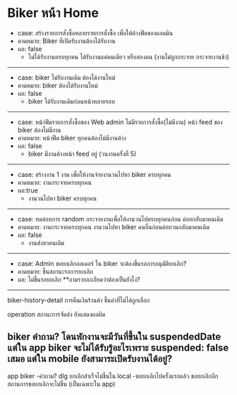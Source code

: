 # Biker หน้า Home 

- case: สร้างรายการสั่งซื้อหลายรายการสั่งซื้อ เพื่อให้ค้างฟีดของแอดมิน
- คาดหมาย: Biker ที่เปิดรับงานต้องได้รับงาน
- ผล: false
    - ไม่ได้รับงานครบทุกคน ได้รับงานแค่คนเดียว หรือสองคน (งานไม่ถูกกระจาย กระจายงานช้า)
---
- case: biker ไม่รับงานเดิม ต้องได้งานใหม่
- คาดหมาย: biker ต้องได้รับงานใหม่
- ผล: false 
    - biker ได้รับงานเดิมก่อนหน้าหลายรอบ 
---
- case: หน้าฟีดรายการสั่งซื้อของ Web admin  ไม่มีรายการสั่งซื้อ(ไม่มีงาน) หน้า feed ของ biker ต้องไม่มีงาน
- คาดหมาย: หน้าฟีด biker ทุกคนต้องไม่มีงานค้าง
- ผล: false 
    - biker มีงานค้างหน้า feed อยู่ (วนงานครั้งที่ 5)
---
- case: สร้างงาน 1 งาน เพื่อให้งานจ่ายงานวนไปหา biker ครบทุกคน
- คาดหมาย: งานกระจายครบทุกคน
- ผล:true
    - งานวนไปหา biker ครบทุกคน
---
- case: ทดสอบการ random กระจายงานเพื่อให้งานวนไปครบทุกคนก่อน ค่อยกลับมาคนเดิม
- คาดหมาย: งานกระจายครบทุกคน งานวนไปหา biker คนอื่นก่อนค่อยวนกลับมาคนเดิม
- ผล: false 
    - งานส่งหาคนเดิม
---
- case: Admin ขอยกเลิกออเดอร์ ใน biker จะต้องขึ้นรอการอนุมัติยกเลิก?
- คาดหมาย: ขึ้นสถานะรอการยกเลิก
- ผล: ไม่ขึ้นรอยกเลิก
 **ถามรายละเอียดว่าต้องเป็นยังไง?
 ---
biker-history-detail 
การคืนเงินร้านค้า ขึ้นค่าที่ไม่ได้ถูกเลือก

operation
สถานะการจัดส่ง ยังแสดงผลผิด

biker
คำถาม? โดนพักงานจะมีวันที่ขึ้นใน suspendedDate แต่ใน app biker จะไม่ได้รับรู้อะไรเพราะ suspended: false เสมอ
แต่ใน mobile ยังสามาระเปิดรับงานได้อยู่?
-------------
app biker
-คำถาม? dlg ยกเลิกสำเร็จไม่ขึ้นใน local
-ขอยกเลิกไปครั้งแรกแล้ว ขอยกเลิกอีก สถานการขอยกเลิกจะไม่ขึ้น (เป็นเฉพาะใน app)